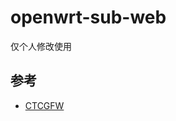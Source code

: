 # openwrt-sub-web

仅个人修改使用

## 参考
* [CTCGFW](https://github.com/project-openwrt/openwrt/tree/openwrt-18.06/package/ctcgfw/sub-web)
